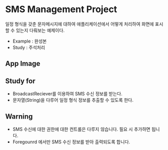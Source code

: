# SMS Management Project
일정 형식을 갖춘 문자메시지에 대하여 애플리케이션에서 어떻게 처리하여 화면에 표시할 수 있는지 다뤄보는 예제이다.
- Example : 완성본
- Study : 주석처리 

## App Image

## Study for
- BroadcastReciever를 이용하여 SMS 수신 정보를 받는다.
- 문자열(String)을 다루어 일정 형식 정보를 추출할 수 있도록 한다.

## Warning
- SMS 수신에 대한 권한에 대한 컨트롤은 다루지 않습니다. 필요 시 추가하면 됩니다.
- Foregounrd 에서만 SMS 수신 정보를 받아 출력되도록 합니다.
